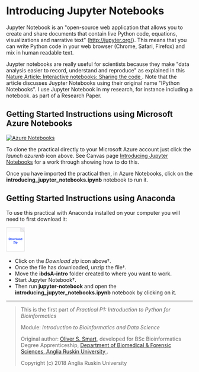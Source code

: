 # Introducing Jupyter Notebooks

Jupyter Notebook is an "open-source web application that allows you to create and share documents that contain live Python code, equations, visualizations and narrative text" (http://jupyter.org/). This means that you can write Python code in your web browser (Chrome, Safari, Firefox) and mix in human readable text.

Juypter notebooks are really useful for scientists because
they make "data analysis easier to record, understand and reproduce" 
as explained in this
[Nature Article: Interactive notebooks: Sharing the code
](http://doi.org/10.1038/515151a). 
Note that the article discusses Juypter Notebooks using their original name "IPython Notebooks". 
I use Jupyter Notebook in my research, for instance including a notebook. as part of a Research Paper.

## Getting Started Instructions using Microsoft Azure Notebooks
[![Azure Notebooks](https://notebooks.azure.com/launch.png)](https://notebooks.azure.com/import/gh/ARU-Bioinformatics/ibdsA-intro/)

To clone the practical directly to your Microsoft Azure account just click the *launch azurenb* icon above.
See Canvas page 
[Introducing Jupyter Notebooks](https://canvas.anglia.ac.uk/courses/1490/pages/p1-introducing-jupyter-notebooks) 
for a work through showing how to do this.

Once you have imported the practical then, in Azure Notebooks, click on the 
**introducing_jupyter_notebooks.ipynb** 
notebook to run it.

## Getting Started Instructions using Anaconda 

To use this practical with Anaconda installed on your computer you will need to first download it:

[<img src="images/download_zip.png" alt="Download zip" width="50px"/>](https://github.com/ARU-Bioinformatics/ibdsA-intro/archive/master.zip)

* Click on the *Download zip* icon above†.
* Once the file has downloaded, unzip the file†. 
* Move the **ibdsA-intro** folder created to where you want to work. 
* Start Jupyter Notebook†.
* Then run **jupyter-notebook** and open the 
  **introducing_jupyter_notebooks.ipynb** 
  notebook by clicking on it.

-------------------------

> This is the first part of 
> *Practical P1: Introduction to Python for Bioinformatics*
>
> Module:
>  *Introduction to Bioinformatics and Data Science* 
>
> Original author: [Oliver S. Smart](https://www.linkedin.com/in/osmart/),
> developed for BSc Bioinformatics Degree Apprenticeship,
>  [Department of Biomedical & Forensic Sciences,
>  Anglia Ruskin University
>  ](https://www.anglia.ac.uk/science-and-technology/about/biomedical-and-forensic-science).
>
> Copyright (c) 2018 Anglia Ruskin University
